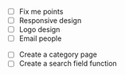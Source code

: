 - [ ] Fix me points
- [ ] Responsive design
- [ ] Logo design
- [ ] Email people

<!-- When I reach 8 episodes -->

- [ ] Create a category page
- [ ] Create a search field function
